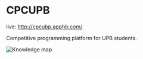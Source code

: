 CPCUPB
======

live: http://cpcubp.apphb.com/

Competitive programming platform for UPB students.

![Knowledge map](https://s3.amazonaws.com/juantorres-personal-bucket/cpcp_upb_image.PNG "Knowledge map snap")
